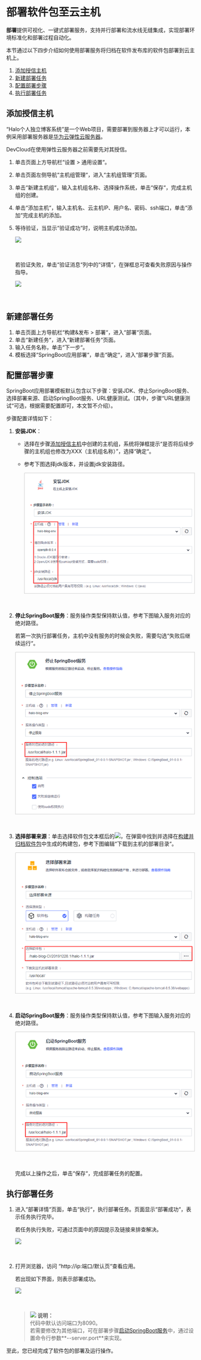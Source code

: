 # **部署软件包至云主机**<a name="devcloud_qs_0206"></a>

**部署**提供可视化、一键式部署服务，支持并行部署和流水线无缝集成，实现部署环境标准化和部署过程自动化。

本节通过以下四步介绍如何使用部署服务将归档在软件发布库的软件包部署到云主机上。

1.  [添加授信主机](#section7570181910567)
2.  [新建部署任务](#section103013420131)
3.  [配置部署步骤](#section01305414155)
4.  [执行部署任务](#section1526814423242)

## **添加授信主机**<a name="section7570181910567"></a>

“Halo个人独立博客系统”是一个Web项目，需要部署到服务器上才可以运行，本例采用部署服务器是[华为云弹性云服务器](https://support.huaweicloud.com/ecs/index.html)。

DevCloud在使用弹性云服务器之前需要先对其授信。

1.  单击页面上方导航栏“设置  \>  通用设置“。
2.  单击页面左侧导航“主机组管理“，进入“主机组管理“页面。
3.  单击“新建主机组“，输入主机组名称、选择操作系统，单击“保存“，完成主机组的创建。
4.  单击“添加主机“，输入主机名、云主机IP、用户名、密码、ssh端口，单击“添加“完成主机的添加。
5.  等待验证，当显示“验证成功“时，说明主机成功添加。

    ![](figures/Linux-添加主机成功.png)

      

    若验证失败，单击“验证消息“列中的“详情“，在弹框总可查看失败原因与操作指导。

    ![](figures/Linux-添加主机失败.png)

      


## **新建部署任务**<a name="section103013420131"></a>

1.  单击页面上方导航栏“构建&发布  \>  部署“，进入“部署“页面。
2.  单击“新建任务“，进入“新建部署任务“页面。
3.  输入任务名称，单击“下一步“。
4.  模板选择“SpringBoot应用部署“，单击“确定“，进入“部署步骤“页面。

## **配置部署步骤**<a name="section01305414155"></a>

SpringBoot应用部署模板默认包含以下步骤：安装JDK、停止SpringBoot服务、选择部署来源、启动SpringBoot服务、URL健康测试。（其中，步骤“URL健康测试“可选，根据需要配置即可，本文暂不介绍）。

步骤配置详情如下：

1.  **安装JDK**：

    -   选择在步骤[添加授信主机](#section7570181910567)中创建的主机组，系统将弹框提示“是否将后续步骤的主机组也修改为XXX（主机组名称）”，选择“确定“。
    -   参考下图选择jdk版本，并设置jdk安装路径。

        ![](figures/Java-部署步骤-安装JDK.png)

      

2.  **停止SpringBoot服务**：服务操作类型保持默认值，参考下图输入服务对应的绝对路径。

    若第一次执行部署任务，主机中没有服务的时候会失败，需要勾选“失败后继续运行“。

    ![](figures/Java-部署步骤-停止SpringBoot服务.png)

      

3.  **选择部署来源**：单击选择软件包文本框后的![](figures/icon-选择软件包.png)，在弹窗中找到并选择在[构建并归档软件包](基于Java的Web应用开发-构建并归档软件包.md)中生成的构建包，参考下图编辑“下载到主机的部署目录“。

    ![](figures/Java-部署步骤-选择部署来源.png)

      

4.  <a name="li623614616178"></a>**启动SpringBoot服务**：服务操作类型保持默认值，参考下图输入服务对应的绝对路径。

    ![](figures/Java-部署步骤-启动SpringBoot服务.png)

      

    完成以上操作之后，单击“保存“，完成部署任务的配置。


## **执行部署任务**<a name="section1526814423242"></a>

1.  进入“部署详情“页面，单击“执行“，执行部署任务。页面显示“部署成功“，表示任务执行完毕。

    若任务执行失败，可通过页面中的原因提示及链接来排查解决。

    ![](figures/Java-部署成功.png)

      

2.  打开浏览器，访问  “http://ip:端口/默认页“查看应用。

    若出现如下界面，则表示部署成功。

    ![](figures/Java-部署结果验证.png)

      

    >![](public_sys-resources/icon-note.gif) **说明：**   
    >代码中默认访问端口为8090。  
    >若需要修改为其他端口，可在部署步骤[启动SpringBoot服务](#li623614616178)中，通过设置命令行参数**--server.port**来实现。  


至此，您已经完成了软件包的部署及运行操作。

  

